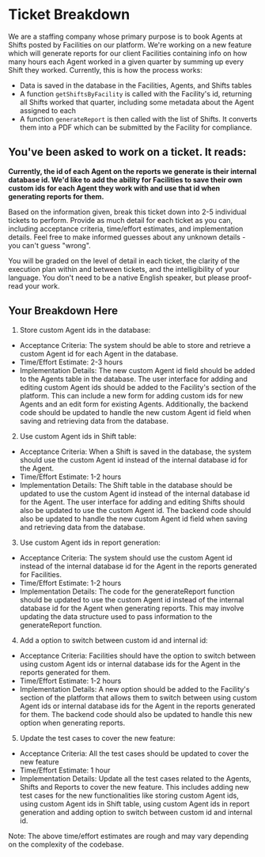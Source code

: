 # Ticket Breakdown

We are a staffing company whose primary purpose is to book Agents at Shifts posted by Facilities on our platform. We're working on a new feature which will generate reports for our client Facilities containing info on how many hours each Agent worked in a given quarter by summing up every Shift they worked. Currently, this is how the process works:

- Data is saved in the database in the Facilities, Agents, and Shifts tables
- A function `getShiftsByFacility` is called with the Facility's id, returning all Shifts worked that quarter, including some metadata about the Agent assigned to each
- A function `generateReport` is then called with the list of Shifts. It converts them into a PDF which can be submitted by the Facility for compliance.

## You've been asked to work on a ticket. It reads:

**Currently, the id of each Agent on the reports we generate is their internal database id. We'd like to add the ability for Facilities to save their own custom ids for each Agent they work with and use that id when generating reports for them.**

Based on the information given, break this ticket down into 2-5 individual tickets to perform. Provide as much detail for each ticket as you can, including acceptance criteria, time/effort estimates, and implementation details. Feel free to make informed guesses about any unknown details - you can't guess "wrong".

You will be graded on the level of detail in each ticket, the clarity of the execution plan within and between tickets, and the intelligibility of your language. You don't need to be a native English speaker, but please proof-read your work.

## Your Breakdown Here

1.  Store custom Agent ids in the database:

- Acceptance Criteria: The system should be able to store and retrieve a custom Agent id for each Agent in the database.
- Time/Effort Estimate: 2-3 hours
- Implementation Details: The new custom Agent id field should be added to the Agents table in the database. The user interface for adding and editing custom Agent ids should be added to the Facility's section of the platform. This can include a new form for adding custom ids for new Agents and an edit form for existing Agents. Additionally, the backend code should be updated to handle the new custom Agent id field when saving and retrieving data from the database.

2.  Use custom Agent ids in Shift table:

- Acceptance Criteria: When a Shift is saved in the database, the system should use the custom Agent id instead of the internal database id for the Agent.
- Time/Effort Estimate: 1-2 hours
- Implementation Details: The Shift table in the database should be updated to use the custom Agent id instead of the internal database id for the Agent. The user interface for adding and editing Shifts should also be updated to use the custom Agent id. The backend code should also be updated to handle the new custom Agent id field when saving and retrieving data from the database.

3.  Use custom Agent ids in report generation:

- Acceptance Criteria: The system should use the custom Agent id instead of the internal database id for the Agent in the reports generated for Facilities.
- Time/Effort Estimate: 1-2 hours
- Implementation Details: The code for the generateReport function should be updated to use the custom Agent id instead of the internal database id for the Agent when generating reports. This may involve updating the data structure used to pass information to the generateReport function.

4.  Add a option to switch between custom id and internal id:

- Acceptance Criteria: Facilities should have the option to switch between using custom Agent ids or internal database ids for the Agent in the reports generated for them.
- Time/Effort Estimate: 1-2 hours
- Implementation Details: A new option should be added to the Facility's section of the platform that allows them to switch between using custom Agent ids or internal database ids for the Agent in the reports generated for them. The backend code should also be updated to handle this new option when generating reports.

5.  Update the test cases to cover the new feature:

- Acceptance Criteria: All the test cases should be updated to cover the new feature
- Time/Effort Estimate: 1 hour
- Implementation Details: Update all the test cases related to the Agents, Shifts and Reports to cover the new feature. This includes adding new test cases for the new functionalities like storing custom Agent ids, using custom Agent ids in Shift table, using custom Agent ids in report generation and adding option to switch between custom id and internal id.

Note: The above time/effort estimates are rough and may vary depending on the complexity of the codebase.
